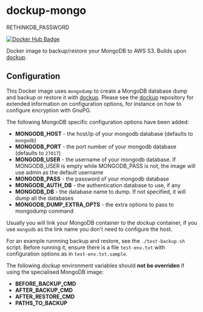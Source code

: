 dockup-mongo
============

RETHINKDB_PASSWORD

[![Docker Hub Badge](https://img.shields.io/badge/Docker-Hub%20Hosted-blue.svg)](https://hub.docker.com/r/wetransform/dockup-mongo/)

Docker image to backup/restore your MongoDB to AWS S3.
Builds upon [dockup](https://github.com/wetransform-os/dockup).

Configuration
-------------

This Docker image uses `mongodump` to create a MongoDB database dump and backup or restore it with [dockup](https://github.com/wetransform-os/dockup).
Please see the [dockup](https://github.com/wetransform-os/dockup) repository for extended information on configuration options, for instance on how to configure encryption with GnuPG.

The following MongoDB specific configuration options have been added:

* **MONGODB_HOST** - the host/ip of your mongodb database (defaults to `mongodb`)
* **MONGODB_PORT** - the port number of your mongodb database (defaults to `27017`)
* **MONGODB_USER** - the username of your mongodb database. If MONGODB_USER is empty while MONGODB_PASS is not, the image will use admin as the default username
* **MONGODB_PASS** - the password of your mongodb database
* **MONGODB_AUTH_DB** - the authentication database to use, if any
* **MONGODB_DB** - the database name to dump. If not specified, it will dump all the databases
* **MONGODB_DUMP_EXTRA_OPTS** - the extra options to pass to mongodump command

Usually you will link your MongoDB container to the *dockup* container, if you use `mongodb` as the link name you don't need to configure the host.

For an example runnning backup and restore, see the `./test-backup.sh` script.
Before running it, ensure there is a file `test-env.txt` with configuration options as in `test-env.txt.sample`.

The following *dockup* environment variables should **not be overriden** if using the specialised MongoDB image:

* **BEFORE_BACKUP_CMD**
* **AFTER_BACKUP_CMD**
* **AFTER_RESTORE_CMD**
* **PATHS_TO_BACKUP**
